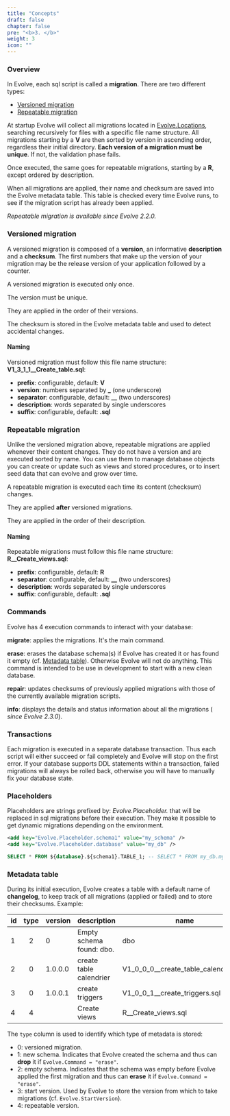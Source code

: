 ```yaml
---
title: "Concepts"
draft: false
chapter: false
pre: "<b>3. </b>"
weight: 3
icon: ""
---
```


### Overview

In Evolve, each sql script is called a **migration**. There are two different types:

- [Versioned migration](#versioned-migration)
- [Repeatable migration](#repeatable-migration)

At startup Evolve will collect all migrations located in [Evolve.Locations](/configuration/#options), searching recursively for files with a specific file name structure. All migrations starting by a **V** are then sorted by version in ascending order, regardless their initial directory. **Each version of a migration must be unique**. If not, the validation phase fails.

Once executed, the same goes for repeatable migrations, starting by a **R**, except ordered by description.

When all migrations are applied, their name and checksum are saved into the Evolve metadata table. This table is checked every time Evolve runs, to see if the migration script has already been applied.

<i class="fa fa-info-circle"></i> _Repeatable migration is available since Evolve 2.2.0._

### Versioned migration

A versioned migration is composed of a **version**, an informative **description** and a **checksum**. The first numbers that make up the version of your migration may be the release version of your application followed by a counter.

<i class="fa fa-exclamation-triangle"></i> A versioned migration is executed only once.

<i class="fa fa-hand-o-right"></i> The version must be unique.

<i class="fa fa-hand-o-right"></i> They are applied in the order of their versions.

<i class="fa fa-hand-o-right"></i> The checksum is stored in the Evolve metadata table and used to detect accidental changes.

#### Naming

Versioned migration must follow this file name structure: **V1_3_1_1__Create_table.sql**:

- **prefix**: configurable, default: **V**
- **version**: numbers separated by **_** (one underscore)
- **separator**: configurable, default: **__** (two underscores)
- **description**: words separated by single underscores
- **suffix**: configurable, default: **.sql** 

### Repeatable migration

Unlike the versioned migration above, repeatable migrations are applied whenever their content changes. They do not have a version and are executed sorted by name.
You can use them to manage database objects you can create or update such as views and stored procedures, or to insert seed data that can evolve and grow over time.

<i class="fa fa-exclamation-triangle"></i> A repeatable migration is executed each time its content (checksum) changes.

<i class="fa fa-hand-o-right"></i> They are applied **after** versioned migrations.

<i class="fa fa-hand-o-right"></i> They are applied in the order of their description.

#### Naming

Repeatable migrations must follow this file name structure: **R__Create_views.sql**:

- **prefix**: configurable, default: **R**
- **separator**: configurable, default: **__** (two underscores)
- **description**: words separated by single underscores
- **suffix**: configurable, default: **.sql** 

### Commands

Evolve has 4 execution commands to interact with your database:

<i class="fa fa-hand-o-right"></i> **migrate**: applies the migrations. It's the main command. 

<i class="fa fa-hand-o-right"></i> **erase**: erases the database schema(s) if Evolve has created it or has found it empty (cf. [Metadata table](#metadata-table)). Otherwise Evolve will not do anything. This command is intended to be use in development to start with a new clean database.

<i class="fa fa-hand-o-right"></i> **repair**: updates checksums of previously applied migrations with those of the currently available migration scripts.

<i class="fa fa-hand-o-right"></i> **info**: displays the details and status information about all the migrations (<i class="fa fa-info-circle"></i> _since Evolve 2.3.0_).

### Transactions

Each migration is executed in a separate database transaction. Thus each script will either succeed or fail completely and Evolve will stop on the first error. If your database supports DDL statements within a transaction, failed migrations will always be rolled back, otherwise you will have to manually fix your database state.

### Placeholders

Placeholders are strings prefixed by: *Evolve.Placeholder.* that will be replaced in sql migrations before their execution. They make it possible to get dynamic migrations depending on the environment.

```xml
<add key="Evolve.Placeholder.schema1" value="my_schema" />
<add key="Evolve.Placeholder.database" value="my_db" />
```

```sql
SELECT * FROM ${database}.${schema1}.TABLE_1; -- SELECT * FROM my_db.my_schema.TABLE_1;
```

### Metadata table

During its initial execution, Evolve creates a table with a default name of **changelog**, to keep track of all migrations (applied or failed) and to store their checksums. Example:

| id | type | version | description | name | checksum | installed_by | installed_on | success |
|----|:----:|---------|-------------|------|----------|-------------|--------------|:-------:|
| 1 | 2 | 0 | Empty schema found: dbo. | dbo | | sa | 22/02/2019 20:45:15 | True |
| 2 | 0 | 1.0.0.0 | create table calendrier | V1_0_0_0__create_table_calendrier.sql | D4AAF08FBF70D3B327A9A3D3B4E0E21A | sa | 22/02/2019 20:45:15 | True |
| 3 | 0 | 1.0.0.1 | create triggers | V1_0_0_1__create_triggers.sql | A4AA367C92B99C56E881324726882B9B | sa | 22/02/2019 20:45:16 | True |
| 4 | 4 | | Create views | R__Create_views.sql | Z6AA3T7C92B549C56E8813TA726882B9T | sa | 22/02/2019 20:45:18 | True |

<i class="fa fa-hand-o-right"></i> The `type` column is used to identify which type of metadata is stored:

- 0: versioned migration.
- 1: new schema. Indicates that Evolve created the schema and thus can **drop** it if `Evolve.Command = "erase"`.
- 2: empty schema. Indicates that the schema was empty before Evolve applied the first migration and thus can **erase** it if `Evolve.Command = "erase"`. 
- 3: start version. Used by Evolve to store the version from which to take migrations (cf. `Evolve.StartVersion`).
- 4: repeatable version.
